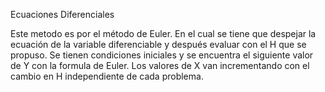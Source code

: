 Ecuaciones Diferenciales

Este metodo es por el método de Euler. En el cual se tiene que despejar la ecuación de la variable diferenciable y después evaluar con el H que se propuso. Se tienen condiciones iniciales y se encuentra el siguiente valor de Y con la formula de Euler. Los valores de X van incrementando con el cambio en H independiente de cada problema. 
